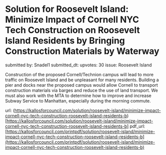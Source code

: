 # Solution for Roosevelt Island: Minimize Impact of Cornell NYC Tech Construction on Roosevelt Island Residents by Bringing Construction Materials by Waterway #

submitted by: Snadel1
submitted_dt: 
upvotes: 30
issue: Roosevelt Island

Construction of the proposed Cornell/Technion campus will lead to more traffic on Roosevelt Island and be unpleasant for many residents. Building a pier and docks near the proposed campus would allow Cornell to transport construction materials via barges and reduce the use of land transport. We must also work with the MTA to determine how to improve and increase Subway Service to Manhattan, especially during the morning commute.

url: (https://kallosforcouncil.com/solution/roosevelt-island/minimize-impact-cornell-nyc-tech-construction-roosevelt-island-residents-b)[https://kallosforcouncil.com/solution/roosevelt-island/minimize-impact-cornell-nyc-tech-construction-roosevelt-island-residents-b]
pdf_url: [https://kallosforcouncil.com/printpdf/solution/roosevelt-island/minimize-impact-cornell-nyc-tech-construction-roosevelt-island-residents-b](https://kallosforcouncil.com/printpdf/solution/roosevelt-island/minimize-impact-cornell-nyc-tech-construction-roosevelt-island-residents-b)